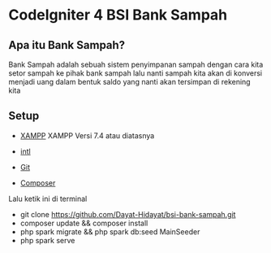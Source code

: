 # CodeIgniter 4 BSI Bank Sampah

## Apa itu Bank Sampah?

Bank Sampah adalah sebuah sistem penyimpanan sampah dengan cara kita setor sampah ke pihak bank sampah lalu nanti sampah kita akan di konversi menjadi uang dalam bentuk saldo yang nanti akan tersimpan di rekening kita

## Setup

- [XAMPP](https://www.apachefriends.org/download.html) XAMPP Versi 7.4 atau diatasnya
- [intl](http://php.net/manual/en/intl.requirements.php)

- [Git](https://git-scm.com/)
- [Composer](https://getcomposer.org/)

Lalu ketik ini di terminal

- git clone https://github.com/Dayat-Hidayat/bsi-bank-sampah.git
- composer update && composer install
- php spark migrate && php spark db:seed MainSeeder
- php spark serve
